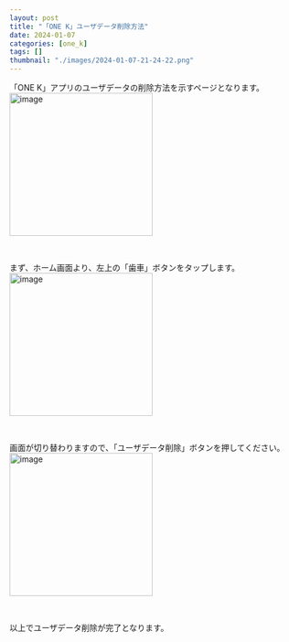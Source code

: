 ```yaml
---
layout: post
title: "「ONE K」ユーザデータ削除方法"
date: 2024-01-07
categories: [one_k]
tags: []
thumbnail: "./images/2024-01-07-21-24-22.png"
---
```


「ONE K」アプリのユーザデータの削除方法を示すページとなります。  
<img src="{{ './images/2024-01-07-21-24-22.png' }}" alt="image" width="250" class="center-image"/>

<br>

まず、ホーム画面より、左上の「歯車」ボタンをタップします。  
<img src="{{ './images/2024-01-07-21-26-53.png' }}" alt="image" width="250" class="center-image"/>

<br>

画面が切り替わりますので、「ユーザデータ削除」ボタンを押してください。  
<img src="{{ './images/2024-01-07-21-27-39.png' }}" alt="image" width="250" class="center-image"/>

<br>

以上でユーザデータ削除が完了となります。  
  
